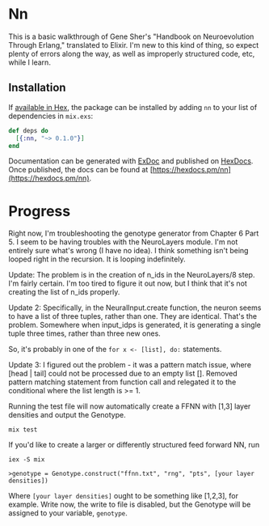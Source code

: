 # Nn
This is a basic walkthrough of Gene Sher's "Handbook on Neuroevolution
Through Erlang," translated to Elixir. I'm new to this kind of thing, 
so expect plenty of errors along the way, as well as improperly structured
code, etc, while I learn. 


## Installation

If [available in Hex](https://hex.pm/docs/publish), the package can be installed
by adding `nn` to your list of dependencies in `mix.exs`:

```elixir
def deps do
  [{:nn, "~> 0.1.0"}]
end
```

Documentation can be generated with [ExDoc](https://github.com/elixir-lang/ex_doc)
and published on [HexDocs](https://hexdocs.pm). Once published, the docs can
be found at [https://hexdocs.pm/nn](https://hexdocs.pm/nn).

# Progress

Right now, I'm troubleshooting the genotype generator from Chapter 6 Part 5. 
I seem to be having troubles with the NeuroLayers module. I'm not entirely
sure what's wrong (I have no idea). I think something isn't being looped
right in the recursion. It is looping indefinitely.

Update: The problem is in the creation of n_ids in the NeuroLayers/8 step.
I'm fairly certain. I'm too tired to figure it out now, but I think
that it's not creating the list of n_ids properly.

Update 2: Specifically, in the NeuralInput.create function, the neuron seems
to have a list of three tuples, rather than one. They are identical.
That's the problem. Somewhere when input_idps is generated, it is generating
a single tuple three times, rather than three new ones.

So, it's probably in one of the `for x <- [list], do:` statements.

Update 3: I figured out the problem - it was a pattern match issue, where
[head | tail] could not be processed due to an empty list []. Removed pattern
matching statement from function call and relegated it to the conditional
where the list length is >= 1.


Running the test file will now automatically create a FFNN with [1,3] layer densities and output the Genotype.


`mix test`


If you'd like to create a larger or differently structured feed forward NN, run 

`iex -S mix`

`>genotype = Genotype.construct("ffnn.txt", "rng", "pts", [your layer densities])`

Where `[your layer densities]` ought to be something like [1,2,3], for 
example. Write now, the write to file is disabled, but the Genotype will be 
assigned to your variable, `genotype`.

